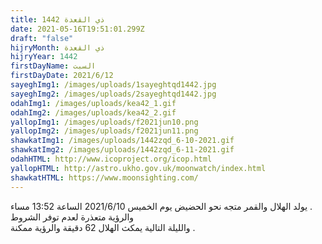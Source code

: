 ```yaml
---
title: ذي القعدة 1442
date: 2021-05-16T19:51:01.299Z
draft: "false"
hijryMonth: ذي القعدة
hijryYear: 1442
firstDayName: السبت
firstDayDate: 2021/6/12
sayeghImg1: /images/uploads/1sayeghtqd1442.jpg
sayeghImg2: /images/uploads/2sayeghtqd1442.jpg
odahImg1: /images/uploads/kea42_1.gif
odahImg2: /images/uploads/kea42_2.gif
yallopImg1: /images/uploads/f2021jun10.png
yallopImg2: /images/uploads/f2021jun11.png
shawkatImg1: /images/uploads/1442zqd_6-10-2021.gif
shawkatImg2: /images/uploads/1442zqd_6-11-2021.gif
odahHTML: http://www.icoproject.org/icop.html
yallopHTML: http://astro.ukho.gov.uk/moonwatch/index.html
shawkatHTML: https://www.moonsighting.com/
---
```

يولد الهلال والقمر متجه نحو الحضيض يوم الخميس 2021/6/10 الساعة 13:52 مساء .\
والرؤية متعذرة لعدم توفر الشروط\
والليلة التالية يمكث الهلال 62 دقيقة والرؤية ممكنة .
